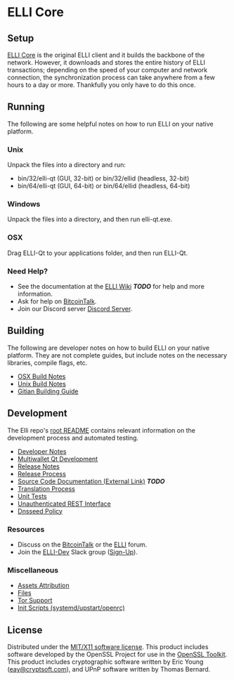 ELLI Core
=====================

Setup
---------------------
[ELLI Core](https://elliotproject.org/wallet) is the original ELLI client and it builds the backbone of the network. However, it downloads and stores the entire history of ELLI transactions; depending on the speed of your computer and network connection, the synchronization process can take anywhere from a few hours to a day or more. Thankfully you only have to do this once.

Running
---------------------
The following are some helpful notes on how to run ELLI on your native platform.

### Unix

Unpack the files into a directory and run:

- bin/32/elli-qt (GUI, 32-bit) or bin/32/ellid (headless, 32-bit)
- bin/64/elli-qt (GUI, 64-bit) or bin/64/ellid (headless, 64-bit)

### Windows

Unpack the files into a directory, and then run elli-qt.exe.

### OSX

Drag ELLI-Qt to your applications folder, and then run ELLI-Qt.

### Need Help?

* See the documentation at the [ELLI Wiki](https://en.bitcoin.it/wiki/Main_Page) ***TODO***
for help and more information.
* Ask for help on [BitcoinTalk](https://bitcointalk.org/).
* Join our Discord server [Discord Server](https://discord.gg/cE4Nefv).

Building
---------------------
The following are developer notes on how to build ELLI on your native platform. They are not complete guides, but include notes on the necessary libraries, compile flags, etc.

- [OSX Build Notes](build-osx.md)
- [Unix Build Notes](build-unix.md)
- [Gitian Building Guide](gitian-building.md)

Development
---------------------
The Elli repo's [root README](https://github.com/elliotproject/elli/blob/master/README.md) contains relevant information on the development process and automated testing.

- [Developer Notes](developer-notes.md)
- [Multiwallet Qt Development](multiwallet-qt.md)
- [Release Notes](release-notes.md)
- [Release Process](release-process.md)
- [Source Code Documentation (External Link)](https://dev.visucore.com/bitcoin/doxygen/) ***TODO***
- [Translation Process](translation_process.md)
- [Unit Tests](unit-tests.md)
- [Unauthenticated REST Interface](REST-interface.md)
- [Dnsseed Policy](dnsseed-policy.md)

### Resources

* Discuss on the [BitcoinTalk](https://bitcointalk.org/index.php?topic=1262920.0) or the [ELLI](http://forum.elliotproject.org/) forum.
* Join the [ELLI-Dev](https://elli-dev.slack.com/) Slack group ([Sign-Up](https://elli-dev.herokuapp.com/)).

### Miscellaneous
- [Assets Attribution](assets-attribution.md)
- [Files](files.md)
- [Tor Support](tor.md)
- [Init Scripts (systemd/upstart/openrc)](init.md)

License
---------------------
Distributed under the [MIT/X11 software license](http://www.opensource.org/licenses/mit-license.php).
This product includes software developed by the OpenSSL Project for use in the [OpenSSL Toolkit](https://www.openssl.org/). This product includes
cryptographic software written by Eric Young ([eay@cryptsoft.com](mailto:eay@cryptsoft.com)), and UPnP software written by Thomas Bernard.
